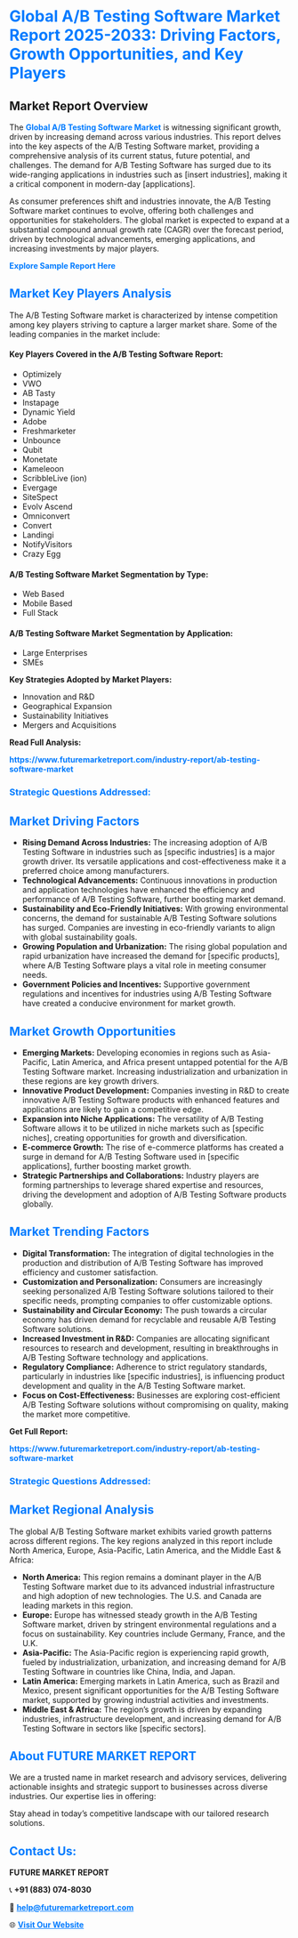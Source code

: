 <h1 style="color: #007BFF;">Global A/B Testing Software Market Report 2025-2033: Driving Factors, Growth Opportunities, and Key Players</h1>

<section id="overview">
<h2>Market Report Overview</h2>
<p>The <a href="https://www.futuremarketreport.com/industry-report/ab-testing-software-market" style="color: #007BFF; text-decoration: none;"><strong>Global A/B Testing Software Market</strong></a> is witnessing significant growth, driven by increasing demand across various industries. This report delves into the key aspects of the A/B Testing Software market, providing a comprehensive analysis of its current status, future potential, and challenges. The demand for A/B Testing Software has surged due to its wide-ranging applications in industries such as [insert industries], making it a critical component in modern-day [applications].</p>
<p>As consumer preferences shift and industries innovate, the A/B Testing Software market continues to evolve, offering both challenges and opportunities for stakeholders. The global market is expected to expand at a substantial compound annual growth rate (CAGR) over the forecast period, driven by technological advancements, emerging applications, and increasing investments by major players.</p>
</section>

<section id="overview">
<p><a href="https://www.futuremarketreport.com/request-sample/reportId=27494" style="color: #007BFF; text-decoration: none;"><strong>Explore Sample Report Here</strong></a></p>
</section>

<section id="key-players">
<h2 style="color: #007BFF;">Market Key Players Analysis</h2>
<p>The A/B Testing Software market is characterized by intense competition among key players striving to capture a larger market share. Some of the leading companies in the market include:</p>
<h4>Key Players Covered in the A/B Testing Software Report:</h4>
<ul><li>Optimizely</li><li>VWO</li><li>AB Tasty</li><li>Instapage</li><li>Dynamic Yield</li><li>Adobe</li><li>Freshmarketer</li><li>Unbounce</li><li>Qubit</li><li>Monetate</li><li>Kameleoon</li><li>ScribbleLive (ion)</li><li>Evergage</li><li>SiteSpect</li><li>Evolv Ascend</li><li>Omniconvert</li><li>Convert</li><li>Landingi</li><li>NotifyVisitors</li><li>Crazy Egg</li></ul>
<h4>A/B Testing Software Market Segmentation by Type:</h4>
<ul><li>Web Based</li><li>Mobile Based</li><li>Full Stack</li></ul>

<h4>A/B Testing Software Market Segmentation by Application:</h4>
<ul><li>Large Enterprises</li><li>SMEs</li></ul>
<p><strong>Key Strategies Adopted by Market Players:</strong></p>
<ul>
<li>Innovation and R&D</li>
<li>Geographical Expansion</li>
<li>Sustainability Initiatives</li>
<li>Mergers and Acquisitions</li>
</ul>
</section>

<section>
<p><strong>Read Full Analysis: </strong></p><a href="https://www.futuremarketreport.com/industry-report/ab-testing-software-market" style="color: #007BFF; text-decoration: none;"><strong>https://www.futuremarketreport.com/industry-report/ab-testing-software-market</strong></a>
<h3 style="color: #007BFF;">Strategic Questions Addressed:</h3>
</section>

<section id="driving-factors">
<h2 style="color: #007BFF;">Market Driving Factors</h2>
<ul>
<li><strong>Rising Demand Across Industries:</strong> The increasing adoption of A/B Testing Software in industries such as [specific industries] is a major growth driver. Its versatile applications and cost-effectiveness make it a preferred choice among manufacturers.</li>
<li><strong>Technological Advancements:</strong> Continuous innovations in production and application technologies have enhanced the efficiency and performance of A/B Testing Software, further boosting market demand.</li>
<li><strong>Sustainability and Eco-Friendly Initiatives:</strong> With growing environmental concerns, the demand for sustainable A/B Testing Software solutions has surged. Companies are investing in eco-friendly variants to align with global sustainability goals.</li>
<li><strong>Growing Population and Urbanization:</strong> The rising global population and rapid urbanization have increased the demand for [specific products], where A/B Testing Software plays a vital role in meeting consumer needs.</li>
<li><strong>Government Policies and Incentives:</strong> Supportive government regulations and incentives for industries using A/B Testing Software have created a conducive environment for market growth.</li>
</ul>
</section>

<section id="growth-opportunities">
<h2 style="color: #007BFF;">Market Growth Opportunities</h2>
<ul>
<li><strong>Emerging Markets:</strong> Developing economies in regions such as Asia-Pacific, Latin America, and Africa present untapped potential for the A/B Testing Software market. Increasing industrialization and urbanization in these regions are key growth drivers.</li>
<li><strong>Innovative Product Development:</strong> Companies investing in R&D to create innovative A/B Testing Software products with enhanced features and applications are likely to gain a competitive edge.</li>
<li><strong>Expansion into Niche Applications:</strong> The versatility of A/B Testing Software allows it to be utilized in niche markets such as [specific niches], creating opportunities for growth and diversification.</li>
<li><strong>E-commerce Growth:</strong> The rise of e-commerce platforms has created a surge in demand for A/B Testing Software used in [specific applications], further boosting market growth.</li>
<li><strong>Strategic Partnerships and Collaborations:</strong> Industry players are forming partnerships to leverage shared expertise and resources, driving the development and adoption of A/B Testing Software products globally.</li>
</ul>
</section>

<section id="trending-factors">
<h2 style="color: #007BFF;">Market Trending Factors</h2>
<ul>
<li><strong>Digital Transformation:</strong> The integration of digital technologies in the production and distribution of A/B Testing Software has improved efficiency and customer satisfaction.</li>
<li><strong>Customization and Personalization:</strong> Consumers are increasingly seeking personalized A/B Testing Software solutions tailored to their specific needs, prompting companies to offer customizable options.</li>
<li><strong>Sustainability and Circular Economy:</strong> The push towards a circular economy has driven demand for recyclable and reusable A/B Testing Software solutions.</li>
<li><strong>Increased Investment in R&D:</strong> Companies are allocating significant resources to research and development, resulting in breakthroughs in A/B Testing Software technology and applications.</li>
<li><strong>Regulatory Compliance:</strong> Adherence to strict regulatory standards, particularly in industries like [specific industries], is influencing product development and quality in the A/B Testing Software market.</li>
<li><strong>Focus on Cost-Effectiveness:</strong> Businesses are exploring cost-efficient A/B Testing Software solutions without compromising on quality, making the market more competitive.</li>
</ul>
</section>

<section>
<p><strong>Get Full Report: </strong></p><a href="https://www.futuremarketreport.com/industry-report/ab-testing-software-market" style="color: #007BFF; text-decoration: none;"><strong>https://www.futuremarketreport.com/industry-report/ab-testing-software-market</strong></a>
<h3 style="color: #007BFF;">Strategic Questions Addressed:</h3>
</section>


<section id="regional-analysis">
<h2 style="color: #007BFF;">Market Regional Analysis</h2>
<p>The global A/B Testing Software market exhibits varied growth patterns across different regions. The key regions analyzed in this report include North America, Europe, Asia-Pacific, Latin America, and the Middle East & Africa:</p>
<ul>
<li><strong>North America:</strong> This region remains a dominant player in the A/B Testing Software market due to its advanced industrial infrastructure and high adoption of new technologies. The U.S. and Canada are leading markets in this region.</li>
<li><strong>Europe:</strong> Europe has witnessed steady growth in the A/B Testing Software market, driven by stringent environmental regulations and a focus on sustainability. Key countries include Germany, France, and the U.K.</li>
<li><strong>Asia-Pacific:</strong> The Asia-Pacific region is experiencing rapid growth, fueled by industrialization, urbanization, and increasing demand for A/B Testing Software in countries like China, India, and Japan.</li>
<li><strong>Latin America:</strong> Emerging markets in Latin America, such as Brazil and Mexico, present significant opportunities for the A/B Testing Software market, supported by growing industrial activities and investments.</li>
<li><strong>Middle East & Africa:</strong> The region’s growth is driven by expanding industries, infrastructure development, and increasing demand for A/B Testing Software in sectors like [specific sectors].</li>
</ul>
</section>

<footer>
<h2 style="color: #007BFF;">About FUTURE MARKET REPORT</h2>
<p>We are a trusted name in market research and advisory services, delivering actionable insights and strategic support to businesses across diverse industries. Our expertise lies in offering:</p>

<p>Stay ahead in today’s competitive landscape with our tailored research solutions.</p>

<h2 style="color: #007BFF;">Contact Us:</h2>
<p><strong>FUTURE MARKET REPORT</strong></p>
<p>📞 <strong>+91 (883) 074-8030</strong></p>
<p>📧 <strong><a href="mailto:help@futuremarketreport.com" style="color: #007BFF;">help@futuremarketreport.com</a></strong></p>
<p>🌐 <strong><a href="https://www.futuremarketreport.com/" style="color: #007BFF;">Visit Our Website</a></strong></p>
</footer>